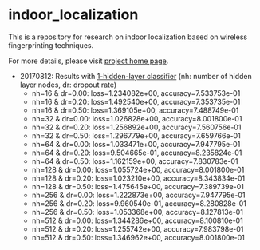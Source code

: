 # indoor_localization

This is a repository for research on indoor localization based on wireless
fingerprinting techniques.

For more details, please
visit
[project home page](http://kyeongsoo.github.io/research/projects/indoor_localization/index.html).

* 20170812: Results
  with [1-hidden-layer classifier](indoor_localization-1.ipynb) (nh: number of
  hidden layer nodes, dr: dropout rate)
  * nh=16 & dr=0.00: loss=1.234082e+00, accuracy=7.533753e-01	
  * nh=16 & dr=0.20: loss=1.492540e+00, accuracy=7.353735e-01
  * nh=16 & dr=0.50: loss=1.369105e+00, accuracy=7.488749e-01
  * nh=32 & dr=0.00: loss=1.026828e+00, accuracy=8.001800e-01
  * nh=32 & dr=0.20: loss=1.256892e+00, accuracy=7.560756e-01
  * nh=32 & dr=0.50: loss=1.296779e+00, accuracy=7.659766e-01
  * nh=64 & dr=0.00: loss=1.033471e+00, accuracy=7.947795e-01
  * nh=64 & dr=0.20: loss=9.504665e-01, accuracy=8.235824e-01
  * nh=64 & dr=0.50: loss=1.162159e+00, accuracy=7.830783e-01
  * nh=128 & dr=0.00: loss=1.055724e+00, accuracy=8.001800e-01
  * nh=128 & dr=0.20: loss=1.023210e+00, accuracy=8.343834e-01
  * nh=128 & dr=0.50: loss=1.475645e+00, accuracy=7.389739e-01
  * nh=256 & dr=0.00: loss=1.222873e+00, accuracy=7.947795e-01
  * nh=256 & dr=0.20: loss=9.960540e-01, accuracy=8.280828e-01
  * nh=256 & dr=0.50: loss=1.053368e+00, accuracy=8.127813e-01
  * nh=512 & dr=0.00: loss=1.344286e+00, accuracy=8.100810e-01
  * nh=512 & dr=0.20: loss=1.255742e+00, accuracy=7.983798e-01
  * nh=512 & dr=0.50: loss=1.346962e+00, accuracy=8.001800e-01
